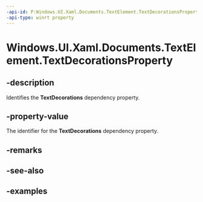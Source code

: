```yaml
---
-api-id: P:Windows.UI.Xaml.Documents.TextElement.TextDecorationsProperty
-api-type: winrt property
---
```


<!-- Property syntax.
public DependencyProperty TextDecorationsProperty { get; }
-->

# Windows.UI.Xaml.Documents.TextElement.TextDecorationsProperty

## -description
Identifies the **TextDecorations** dependency property.



## -property-value
The identifier for the **TextDecorations** dependency property.

## -remarks

## -see-also

## -examples

